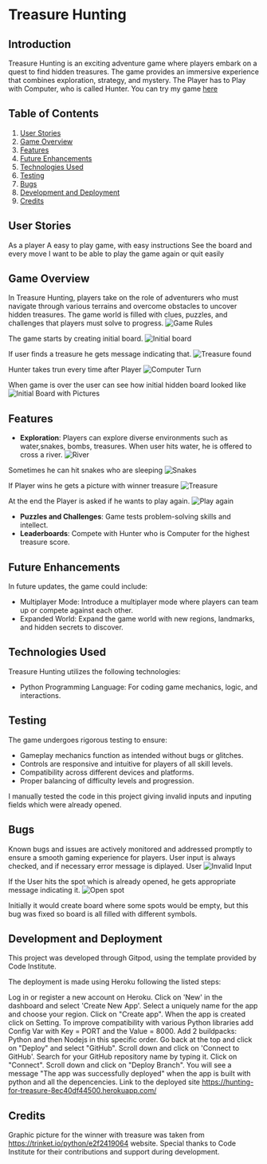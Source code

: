 # Treasure Hunting

## Introduction
Treasure Hunting is an exciting adventure game where players embark on a quest to find hidden treasures. The game provides an immersive experience that combines exploration, strategy, and mystery. The Player has to Play with Computer, who is called Hunter.
You can try my game [here](https://hunting-for-treasure-8ec40df44500.herokuapp.com/)


## Table of Contents
1. [User Stories](#user-stories)
2. [Game Overview](#game-overview)
3. [Features](#features)
4. [Future Enhancements](#future-enhancements)
5. [Technologies Used](#technologies-used)
6. [Testing](#testing)
7. [Bugs](#bugs)
8. [Development and Deployment](#development-and-deployment)
9. [Credits](#credits)

## User Stories
As a player
A easy to play game, with easy instructions
See the board and every move
I want to be able to play the game again or quit easily

## Game Overview
In Treasure Hunting, players take on the role of adventurers who must navigate through various terrains and overcome obstacles to uncover hidden treasures. The game world is filled with clues, puzzles, and challenges that players must solve to progress.
![Game Rules](readme/pic1.png)

The game starts by creating initial board.
![Initial board](readme/pic2.png)

If user finds a treasure he gets message indicating that.
![Treasure found](readme/pic3.png)

Hunter takes trun every time after Player
![Computer Turn](readme/pic4.png)

When game is over the user can see how initial hidden board looked like
![Initial Board with Pictures](readme/pic9.png)
## Features
- **Exploration**: Players can explore diverse environments such as water,snakes, bombs, treasures.
When user hits water, he is offered to cross a river.
![River](readme/pic6.png)

Sometimes he can hit snakes who are sleeping
![Snakes](readme/pic7.png)

If Player wins he gets a picture with winner treasure
![Treasure](readme/pic10.png)

At the end the Player is asked if he wants to play again.
![Play again](readme/pic12.png)

- **Puzzles and Challenges**: Game tests problem-solving skills and intellect.
- **Leaderboards**: Compete with Hunter who is Computer for the highest treasure score.

## Future Enhancements
In future updates, the game could include:
- Multiplayer Mode: Introduce a multiplayer mode where players can team up or compete against each other.
- Expanded World: Expand the game world with new regions, landmarks, and hidden secrets to discover.

## Technologies Used
Treasure Hunting utilizes the following technologies:
- Python Programming Language: For coding game mechanics, logic, and interactions.

## Testing
The game undergoes rigorous testing to ensure:
- Gameplay mechanics function as intended without bugs or glitches.
- Controls are responsive and intuitive for players of all skill levels.
- Compatibility across different devices and platforms.
- Proper balancing of difficulty levels and progression.

I manually tested the code in this project giving invalid inputs and inputing fields which were already opened.

## Bugs
Known bugs and issues are actively monitored and addressed promptly to ensure a smooth gaming experience for players.
User input is always checked, and if necessary error message is diplayed.
User
![Invalid Input](readme/pic5.png)

If the User hits the spot which is already opened, he gets appropriate message indicating it.
![Open spot](readme/pic11.png)

Initially it would create board where some spots would be empty, but this bug was fixed so board is all filled with different symbols.

## Development and Deployment

This project was developed through Gitpod, using the template provided by Code Institute.

The deployment is made using Heroku following the listed steps:

Log in or register a new account on Heroku.
Click on 'New' in the dashboard and select 'Create New App'.
Select a uniquely name for the app and choose your region.
Click on "Create app".
When the app is created click on Setting.
To improve compatibility with various Python libraries add Config Var with Key = PORT and the Value = 8000.
Add 2 buildpacks: Python and then Nodejs in this specific order.
Go back at the top and click on "Deploy" and select "GitHub".
Scroll down and click on 'Connect to GitHub'.
Search for your GitHub repository name by typing it.
Click on "Connect".
Scroll down and click on "Deploy Branch".
You will see a message "The app was successfully deployed" when the app is built with python and all the depencencies.
Link to the deployed site https://hunting-for-treasure-8ec40df44500.herokuapp.com/

## Credits
Graphic picture for the winner with treasure was taken from https://trinket.io/python/e2f2419064 website. 
Special thanks to Code Institute for their contributions and support during development.
